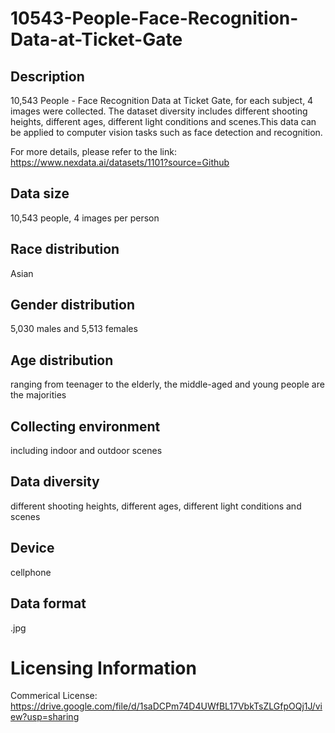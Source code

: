 # 10543-People-Face-Recognition-Data-at-Ticket-Gate


## Description
10,543 People - Face Recognition Data at Ticket Gate, for each subject, 4 images were collected. The dataset diversity includes different shooting heights, different ages, different light conditions and scenes.This data can be applied to computer vision tasks such as face detection and recognition.

For more details, please refer to the link: https://www.nexdata.ai/datasets/1101?source=Github

## Data size
10,543 people, 4 images per person

## Race distribution
Asian

## Gender distribution
5,030 males and 5,513 females

## Age distribution
ranging from teenager to the elderly, the middle-aged and young people are the majorities

## Collecting environment
including indoor and outdoor scenes

## Data diversity
different shooting heights, different ages, different light conditions and scenes

## Device
cellphone

## Data format
.jpg

# Licensing Information
Commerical License: https://drive.google.com/file/d/1saDCPm74D4UWfBL17VbkTsZLGfpOQj1J/view?usp=sharing
